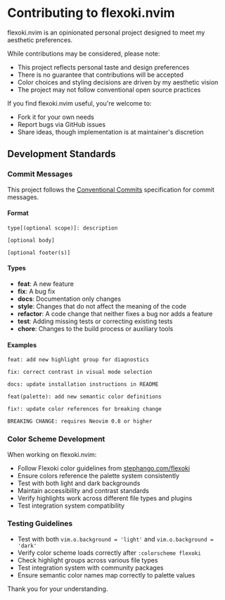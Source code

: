 # Contributing to flexoki.nvim

flexoki.nvim is an opinionated personal project designed to meet my aesthetic preferences.

While contributions may be considered, please note:

- This project reflects personal taste and design preferences
- There is no guarantee that contributions will be accepted
- Color choices and styling decisions are driven by my aesthetic vision
- The project may not follow conventional open source practices

If you find flexoki.nvim useful, you're welcome to:

- Fork it for your own needs
- Report bugs via GitHub issues
- Share ideas, though implementation is at maintainer's discretion

## Development Standards

### Commit Messages

This project follows the [Conventional Commits](https://www.conventionalcommits.org/) specification for commit messages.

#### Format

```
type[(optional scope)]: description

[optional body]

[optional footer(s)]
```

#### Types

- **feat**: A new feature
- **fix**: A bug fix
- **docs**: Documentation only changes
- **style**: Changes that do not affect the meaning of the code
- **refactor**: A code change that neither fixes a bug nor adds a feature
- **test**: Adding missing tests or correcting existing tests
- **chore**: Changes to the build process or auxiliary tools

#### Examples

```
feat: add new highlight group for diagnostics

fix: correct contrast in visual mode selection

docs: update installation instructions in README

feat(palette): add new semantic color definitions

fix!: update color references for breaking change

BREAKING CHANGE: requires Neovim 0.8 or higher
```

### Color Scheme Development

When working on flexoki.nvim:

- Follow Flexoki color guidelines from [stephango.com/flexoki](https://stephango.com/flexoki)
- Ensure colors reference the palette system consistently
- Test with both light and dark backgrounds
- Maintain accessibility and contrast standards
- Verify highlights work across different file types and plugins
- Test integration system compatibility

### Testing Guidelines

- Test with both `vim.o.background = 'light'` and `vim.o.background = 'dark'`
- Verify color scheme loads correctly after `:colorscheme flexoki`
- Check highlight groups across various file types
- Test integration system with community packages
- Ensure semantic color names map correctly to palette values

Thank you for your understanding.
